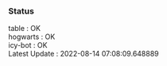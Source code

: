 ### Status


table : OK  
hogwarts : OK  
icy-bot : OK  
Latest Update : 2022-08-14 07:08:09.648889
